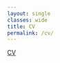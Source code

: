 ```yaml
---
layout: single
classes: wide
title: CV
permalink: /cv/
---
```


<a href="../files/derekdyalCV.pdf" target="_blank">CV</a>
